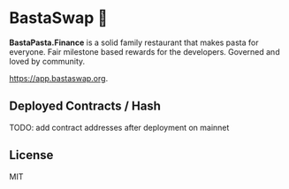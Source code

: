 # BastaSwap 🍝

**BastaPasta.Finance** is a solid family restaurant that makes pasta for everyone.
Fair milestone based rewards for the developers. Governed and loved by community. 

https://app.bastaswap.org. 


## Deployed Contracts / Hash

TODO: add contract addresses after deployment on mainnet

## License

MIT